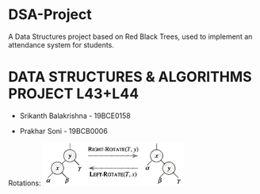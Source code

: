 # DSA-Project
A Data Structures project based on Red Black Trees, used to implement an attendance system for students.


# DATA STRUCTURES & ALGORITHMS PROJECT L43+L44

- Srikanth Balakrishna - 19BCE0158

- Prakhar Soni         - 19BCB0006

Rotations:
![](images/rotation.png)